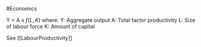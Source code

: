 #Economics 


Y = A x $f(L, K)$
	where:
		Y: Aggregate output
		A: Total factor productivity
		L: Size of labour force
		K: Amount of capital


See [[LabourProductivity]]